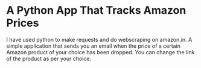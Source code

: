 # A Python App That Tracks Amazon Prices
I have used python to make requests and do webscraping on amazon.in.
A simple application that sends you an email when the price of a certain Amazon product of your choice has been dropped. You can change the link of the product as per your choice.
